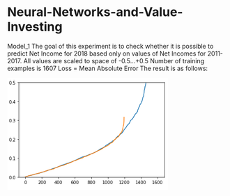 # Neural-Networks-and-Value-Investing

Model_1
The goal of this experiment is to check whether it is possible to predict Net Income for 2018 based only on values of Net Incomes for 2011-2017.
All values are scaled to space of -0.5...+0.5
Number of training examples is 1607
Loss = Mean Absolute Error
The result is as follows:

![Fig.1](https://github.com/sergey0222/Neural-Networks-and-Value-Investing/blob/master/fig/model_1_figure.png)


